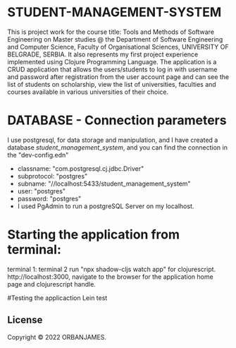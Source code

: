 # STUDENT-MANAGEMENT-SYSTEM

This is project work for the course title: Tools and Methods of Software Engineering on Master studies 
@ the Department of Software Engineering and Computer Science, Faculty of Organisational Sciences,
UNIVERSITY OF BELGRADE, SERBIA. It also represents my first project experience implemented
using Clojure Programming Language. 
The application is a CRUD application that allows the users/students to log in with username and 
password after registration from the user account page and can see the list of students on scholarship,
view the list of universities, faculties and courses available in various universities of their choice.

# DATABASE - Connection parameters
I use postgresql, for data storage and manipulation, and I have created a database *student_management_system*,
and you can find the connection in the "dev-config.edn"

* classname:   "com.postgresql.cj.jdbc.Driver"
* subprotocol: "postgres"
* subname:     "//localhost:5433/student_management_system"
* user:        "postgres"
* password:    "postgres"
* I used PgAdmin to run a postgreSQL Server on my localhost.


# Starting the application from terminal:
terminal 1:
terminal 2
 run "npx shadow-cljs watch app" for clojurescript. 
http://localhost:3000, navigate to the browser for the application home page  and clojurescript handle.


#Testing the applicaction
Lein test

## License

Copyright © 2022 ORBANJAMES.
